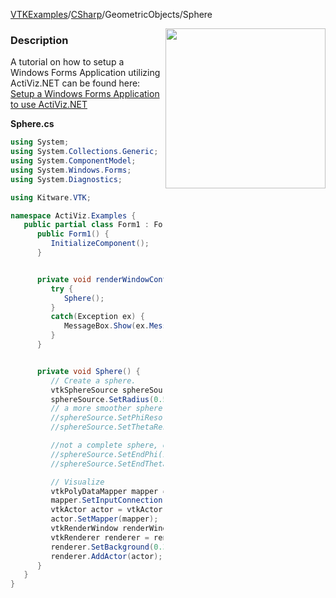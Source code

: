 [VTKExamples](Home)/[CSharp](CSharp)/GeometricObjects/Sphere

<img align="right" src="https://github.com/lorensen/VTKExamples/raw/master/Testing/Baseline/GeometricObjects/TestSphere.png" width="256" />

### Description
A tutorial on how to setup a Windows Forms Application utilizing ActiViz.NET can be found here: [Setup a Windows Forms Application to use ActiViz.NET](http://www.vtk.org/Wiki/VTK/CSharp/ActiViz.NET)

**Sphere.cs**
```csharp
using System;
using System.Collections.Generic;
using System.ComponentModel;
using System.Windows.Forms;
using System.Diagnostics;

using Kitware.VTK;

namespace ActiViz.Examples {
   public partial class Form1 : Form {
      public Form1() {
         InitializeComponent();
      }


      private void renderWindowControl1_Load(object sender, EventArgs e) {
         try {
            Sphere();
         }
         catch(Exception ex) {
            MessageBox.Show(ex.Message, "Exception", MessageBoxButtons.OK);
         }
      }


      private void Sphere() {
         // Create a sphere.  
         vtkSphereSource sphereSource = vtkSphereSource.New();
         sphereSource.SetRadius(0.5);
         // a more smoother sphere
         //sphereSource.SetPhiResolution(36);
         //sphereSource.SetThetaResolution(36);

         //not a complete sphere, only a spherical shell
         //sphereSource.SetEndPhi(120);
         //sphereSource.SetEndTheta(90);

         // Visualize
         vtkPolyDataMapper mapper = vtkPolyDataMapper.New();
         mapper.SetInputConnection(sphereSource.GetOutputPort());
         vtkActor actor = vtkActor.New();
         actor.SetMapper(mapper);
         vtkRenderWindow renderWindow = renderWindowControl1.RenderWindow;
         vtkRenderer renderer = renderWindow.GetRenderers().GetFirstRenderer();
         renderer.SetBackground(0.3, 0.2, 0.1);
         renderer.AddActor(actor);
      }
   }
}
```
